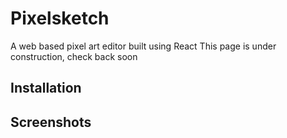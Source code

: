 # Pixelsketch
A web based pixel art editor built using React
This page is under construction, check back soon

## Installation
## Screenshots

